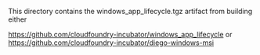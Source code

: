 This directory contains the windows_app_lifecycle.tgz artifact from building either

https://github.com/cloudfoundry-incubator/windows_app_lifecycle
or
https://github.com/cloudfoundry-incubator/diego-windows-msi
